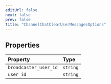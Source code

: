 ```yaml
---
editUrl: false
next: false
prev: false
title: "ChannelChatClearUserMessagesOptions"
---
```


## Properties

| Property | Type |
| :------ | :------ |
| `broadcaster_user_id` | `string` |
| `user_id` | `string` |
